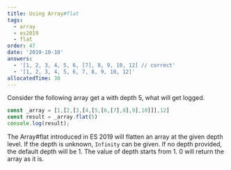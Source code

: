 ```yaml
---
title: Using Array#flat 
tags:
  - array
  - es2019
  - flat
order: 47
date: '2019-10-10'
answers:
  - '[1, 2, 3, 4, 5, 6, [7], 8, 9, 10, 12] // correct'
  - '[1, 2, 3, 4, 5, 6, 7, 8, 9, 10, 12]'
allocatedTime: 30
---
```


Consider the following array get a with depth 5, what will get logged.

```javascript
const _array = [1,[2,[3,[4,[5,[6,[7],8],9],10]]],12]
const result = _array.flat(5)
console.log(result);
```

<!-- explanation -->

The Array#flat introduced in ES 2019 will flatten an array at the given depth level. If the depth is unknown, `Infinity` can be given. If no depth provided, the default depth will be 1. The value of depth starts from 1. 0 will return the array as it is.
